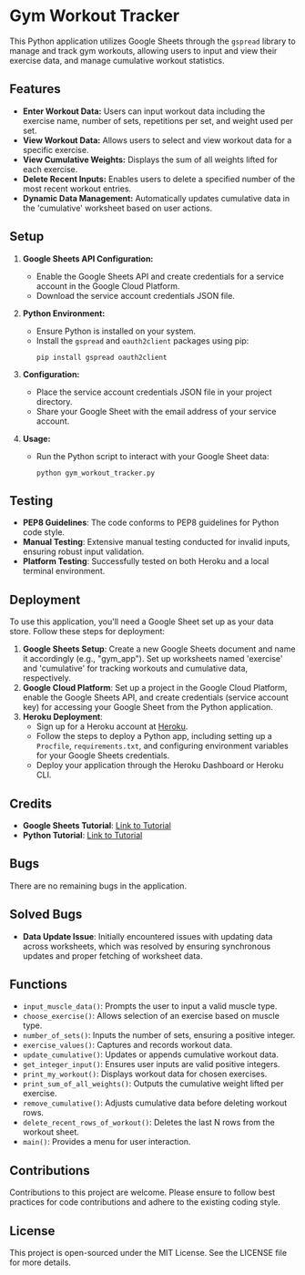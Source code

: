 # Gym Workout Tracker

This Python application utilizes Google Sheets through the `gspread` library to manage and track gym workouts, allowing users to input and view their exercise data, and manage cumulative workout statistics.

## Features

- **Enter Workout Data:** Users can input workout data including the exercise name, number of sets, repetitions per set, and weight used per set.
- **View Workout Data:** Allows users to select and view workout data for a specific exercise.
- **View Cumulative Weights:** Displays the sum of all weights lifted for each exercise.
- **Delete Recent Inputs:** Enables users to delete a specified number of the most recent workout entries.
- **Dynamic Data Management:** Automatically updates cumulative data in the 'cumulative' worksheet based on user actions.

## Setup

1. **Google Sheets API Configuration:**
   - Enable the Google Sheets API and create credentials for a service account in the Google Cloud Platform.
   - Download the service account credentials JSON file.

2. **Python Environment:**
   - Ensure Python is installed on your system.
   - Install the `gspread` and `oauth2client` packages using pip:
     ```
     pip install gspread oauth2client
     ```

3. **Configuration:**
   - Place the service account credentials JSON file in your project directory.
   - Share your Google Sheet with the email address of your service account.

4. **Usage:**
   - Run the Python script to interact with your Google Sheet data:
     ```
     python gym_workout_tracker.py
     ```

## Testing

- **PEP8 Guidelines**: The code conforms to PEP8 guidelines for Python code style.
- **Manual Testing**: Extensive manual testing conducted for invalid inputs, ensuring robust input validation.
- **Platform Testing**: Successfully tested on both Heroku and a local terminal environment.

## Deployment

To use this application, you'll need a Google Sheet set up as your data store. Follow these steps for deployment:

1. **Google Sheets Setup**: Create a new Google Sheets document and name it accordingly (e.g., "gym_app"). Set up worksheets named 'exercise' and 'cumulative' for tracking workouts and cumulative data, respectively.
2. **Google Cloud Platform**: Set up a project in the Google Cloud Platform, enable the Google Sheets API, and create credentials (service account key) for accessing your Google Sheet from the Python application.
3. **Heroku Deployment**:
    - Sign up for a Heroku account at [Heroku](https://www.heroku.com/).
    - Follow the steps to deploy a Python app, including setting up a `Procfile`, `requirements.txt`, and configuring environment variables for your Google Sheets credentials.
    - Deploy your application through the Heroku Dashboard or Heroku CLI.

## Credits

- **Google Sheets Tutorial**: [Link to Tutorial](https://www.youtube.com/watch?v=N2opj8XzYBY)
- **Python Tutorial**: [Link to Tutorial](https://www.youtube.com/watch?v=rfscVS0vtbw)

## Bugs

There are no remaining bugs in the application.

## Solved Bugs

- **Data Update Issue**: Initially encountered issues with updating data across worksheets, which was resolved by ensuring synchronous updates and proper fetching of worksheet data.

## Functions

- `input_muscle_data()`: Prompts the user to input a valid muscle type.
- `choose_exercise()`: Allows selection of an exercise based on muscle type.
- `number_of_sets()`: Inputs the number of sets, ensuring a positive integer.
- `exercise_values()`: Captures and records workout data.
- `update_cumulative()`: Updates or appends cumulative workout data.
- `get_integer_input()`: Ensures user inputs are valid positive integers.
- `print_my_workout()`: Displays workout data for chosen exercises.
- `print_sum_of_all_weights()`: Outputs the cumulative weight lifted per exercise.
- `remove_cumulative()`: Adjusts cumulative data before deleting workout rows.
- `delete_recent_rows_of_workout()`: Deletes the last N rows from the workout sheet.
- `main()`: Provides a menu for user interaction.

## Contributions

Contributions to this project are welcome. Please ensure to follow best practices for code contributions and adhere to the existing coding style.

## License

This project is open-sourced under the MIT License. See the LICENSE file for more details.
